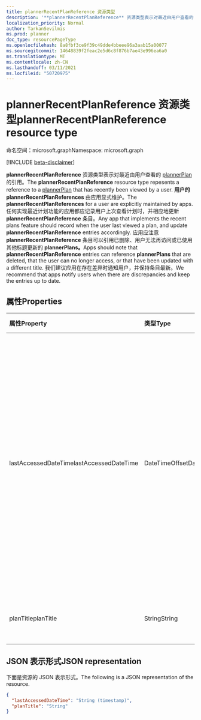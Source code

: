 ```yaml
---
title: plannerRecentPlanReference 资源类型
description: '**plannerRecentPlanReference** 资源类型表示对最近由用户查看的 plannerPlan 的引用。 '
localization_priority: Normal
author: TarkanSevilmis
ms.prod: planner
doc_type: resourcePageType
ms.openlocfilehash: 8a8fbf3ce9f39c49dde4bbeee96a3aab15a00077
ms.sourcegitcommit: 14648839f2feac2e5d6c8f876b7ae43e996ea6a0
ms.translationtype: MT
ms.contentlocale: zh-CN
ms.lasthandoff: 03/11/2021
ms.locfileid: "50720975"
---
```

# <a name="plannerrecentplanreference-resource-type"></a><span data-ttu-id="17430-103">plannerRecentPlanReference 资源类型</span><span class="sxs-lookup"><span data-stu-id="17430-103">plannerRecentPlanReference resource type</span></span>

<span data-ttu-id="17430-104">命名空间：microsoft.graph</span><span class="sxs-lookup"><span data-stu-id="17430-104">Namespace: microsoft.graph</span></span>

[!INCLUDE [beta-disclaimer](../../includes/beta-disclaimer.md)]

<span data-ttu-id="17430-105">**plannerRecentPlanReference** 资源类型表示对最近由用户查看的 [plannerPlan](plannerplan.md)的引用。</span><span class="sxs-lookup"><span data-stu-id="17430-105">The **plannerRecentPlanReference** resource type repesents a reference to a [plannerPlan](plannerplan.md) that has recently been viewed by a user.</span></span> <span data-ttu-id="17430-106">**用户的 plannerRecentPlanReferences** 由应用显式维护。</span><span class="sxs-lookup"><span data-stu-id="17430-106">The **plannerRecentPlanReferences** for a user are explicitly maintained by apps.</span></span> <span data-ttu-id="17430-107">任何实现最近计划功能的应用都应记录用户上次查看计划时，并相应地更新 **plannerRecentPlanReference** 条目。</span><span class="sxs-lookup"><span data-stu-id="17430-107">Any app that implements the recent plans feature should record when the user last viewed a plan, and update **plannerRecentPlanReference** entries accordingly.</span></span>
<span data-ttu-id="17430-108">应用应注意 **plannerRecentPlanReference** 条目可以引用已删除、用户无法再访问或已使用其他标题更新的 **plannerPlans。**</span><span class="sxs-lookup"><span data-stu-id="17430-108">Apps should note that **plannerRecentPlanReference** entries can reference **plannerPlans** that are deleted, that the user can no longer access, or that have been updated with a different title.</span></span>
<span data-ttu-id="17430-109">我们建议应用在存在差异时通知用户，并保持条目最新。</span><span class="sxs-lookup"><span data-stu-id="17430-109">We recommend that apps notify users when there are discrepancies and keep the entries up to date.</span></span>

## <a name="properties"></a><span data-ttu-id="17430-110">属性</span><span class="sxs-lookup"><span data-stu-id="17430-110">Properties</span></span>
| <span data-ttu-id="17430-111">属性</span><span class="sxs-lookup"><span data-stu-id="17430-111">Property</span></span>     | <span data-ttu-id="17430-112">类型</span><span class="sxs-lookup"><span data-stu-id="17430-112">Type</span></span>   |<span data-ttu-id="17430-113">说明</span><span class="sxs-lookup"><span data-stu-id="17430-113">Description</span></span>|
|:---------------|:--------|:----------|
|<span data-ttu-id="17430-114">lastAccessedDateTime</span><span class="sxs-lookup"><span data-stu-id="17430-114">lastAccessedDateTime</span></span>|<span data-ttu-id="17430-115">DateTimeOffset</span><span class="sxs-lookup"><span data-stu-id="17430-115">DateTimeOffset</span></span>|<span data-ttu-id="17430-116">用户上次查看计划的日期和时间。</span><span class="sxs-lookup"><span data-stu-id="17430-116">The date and time the plan was last viewed by the user.</span></span> <span data-ttu-id="17430-117">时间戳类型表示采用 ISO 8601 格式的日期和时间信息，始终采用 UTC 时区。</span><span class="sxs-lookup"><span data-stu-id="17430-117">The Timestamp type represents date and time information using ISO 8601 format and is always in UTC time.</span></span> <span data-ttu-id="17430-118">例如，2014 年 1 月 1 日午夜 UTC 为 `2014-01-01T00:00:00Z`。</span><span class="sxs-lookup"><span data-stu-id="17430-118">For example, midnight UTC on Jan 1, 2014 is `2014-01-01T00:00:00Z`.</span></span>|
|<span data-ttu-id="17430-119">planTitle</span><span class="sxs-lookup"><span data-stu-id="17430-119">planTitle</span></span>|<span data-ttu-id="17430-120">String</span><span class="sxs-lookup"><span data-stu-id="17430-120">String</span></span>|<span data-ttu-id="17430-121">用户查看计划时计划的标题。</span><span class="sxs-lookup"><span data-stu-id="17430-121">The title of the plan at the time the user viewed it.</span></span>|

## <a name="json-representation"></a><span data-ttu-id="17430-122">JSON 表示形式</span><span class="sxs-lookup"><span data-stu-id="17430-122">JSON representation</span></span>

<span data-ttu-id="17430-123">下面是资源的 JSON 表示形式。</span><span class="sxs-lookup"><span data-stu-id="17430-123">The following is a JSON representation of the resource.</span></span>

<!-- {
  "blockType": "resource",
  "optionalProperties": [

  ],
  "@odata.type": "microsoft.graph.plannerRecentPlanReference"
}-->

```json
{
  "lastAccessedDateTime": "String (timestamp)",
  "planTitle": "String"
}

```

<!-- uuid: 8fcb5dbc-d5aa-4681-8e31-b001d5168d79
2015-10-25 14:57:30 UTC -->
<!--
{
  "type": "#page.annotation",
  "description": "plannerRecentPlanReference resource",
  "keywords": "",
  "section": "documentation",
  "tocPath": "",
  "suppressions": []
}
-->


